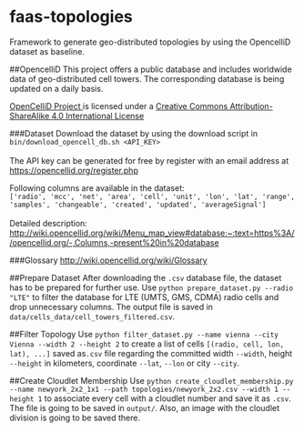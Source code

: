 # faas-topologies
Framework to generate geo-distributed topologies by using the OpencelliD dataset as baseline.

##OpencelliD
This project offers a public database and includes worldwide data of geo-distributed cell towers. The corresponding database is being updated on a daily basis.
<div class="license">
    <span xmlns:dct="http://purl.org/dc/terms/" property="dct:title"><a xmlns:cc="https://creativecommons.org/ns#" href="https://opencellid.org" property="cc:attributionName" rel="cc:attributionURL">OpenCelliD Project</a></span><a xmlns:cc="https://creativecommons.org/ns#" href="https://opencellid.org" property="cc:attributionName" rel="cc:attributionURL">
    </a> is licensed under a 
    <a rel="license" href="https://creativecommons.org/licenses/by-sa/4.0/" target="_blank">
        Creative Commons Attribution-ShareAlike 4.0 International License
    </a>
</div>

###Dataset
Download the dataset by using the download script in `bin/download_opencell_db.sh <API_KEY>`<br><br>
The API key can be generated for free by register with an email address at https://opencellid.org/register.php

Following columns are available in the dataset:<br>
`['radio', 'mcc', 'net', 'area', 'cell', 'unit', 'lon', 'lat', 'range', 'samples', 'changeable', 'created', 'updated', 'averageSignal']`<br><br>
Detailed description:<br>
http://wiki.opencellid.org/wiki/Menu_map_view#database:~:text=https%3A//opencellid.org/-,Columns,-present%20in%20database

###Glossary
http://wiki.opencellid.org/wiki/Glossary

##Prepare Dataset
After downloading the `.csv` database file, the dataset has to be prepared for further use.
Use `python prepare_dataset.py --radio "LTE"` to filter the database for LTE (UMTS, GMS, CDMA) radio cells and drop unnecessary columns. The output file is saved in `data/cells_data/cell_towers_filtered.csv`.

##Filter Topology
Use `python filter_dataset.py --name vienna --city Vienna --width 2 --height 2` to create a list of cells `[(radio, cell, lon, lat), ...]` saved as`.csv` file regarding the committed width `--width`, height `--height` in kilometers, coordinate `--lat`, `--lon` or city `--city`.

##Create Cloudlet Membership
Use `python create_cloudlet_membership.py --name newyork_2x2_1x1 --path topologies/newyork_2x2.csv --width 1 --height 1` to associate every cell with a cloudlet number and save it as `.csv`.
The file is going to be saved in `output/`. Also, an image with the cloudlet division is going to be saved there.